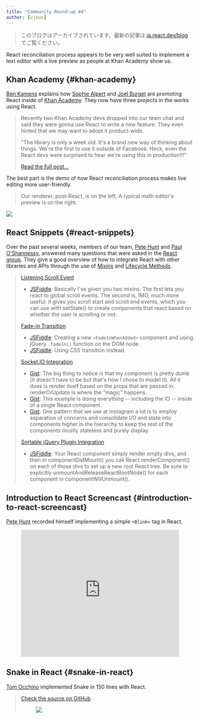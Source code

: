 ```yaml
---
title: "Community Round-up #4"
author: [vjeux]
---
```


<div class="scary">

> このブログはアーカイブされています。最新の記事は [ja.react.dev/blog](https://ja.react.dev/blog) でご覧ください。

</div>

React reconciliation process appears to be very well suited to implement a text editor with a live preview as people at Khan Academy show us.

## Khan Academy {#khan-academy}

[Ben Kamens](http://bjk5.com/) explains how [Sophie Alpert](http://sophiebits.com/) and [Joel Burget](http://joelburget.com/) are promoting React inside of [Khan Academy](https://www.khanacademy.org/). They now have three projects in the works using React.

> Recently two Khan Academy devs dropped into our team chat and said they were gonna use React to write a new feature. They even hinted that we may want to adopt it product-wide.
>
> "The library is only a week old. It's a brand new way of thinking about things. We're the first to use it outside of Facebook. Heck, even the React devs were surprised to hear we're using this in production!!!"
>
> [Read the full post...](http://bjk5.com/post/53742233351/getting-your-team-to-adopt-new-technology)

The best part is the demo of how React reconciliation process makes live editing more user-friendly.

> Our renderer, post-React, is on the left. A typical math editor's preview is on the right.

[![](../images/blog/monkeys.gif)](http://bjk5.com/post/53742233351/getting-your-team-to-adopt-new-technology)

## React Snippets {#react-snippets}

Over the past several weeks, members of our team, [Pete Hunt](http://www.petehunt.net/) and [Paul O'Shannessy](http://zpao.com/), answered many questions that were asked in the [React group](https://groups.google.com/forum/#!forum/reactjs). They give a good overview of how to integrate React with other libraries and APIs through the use of [Mixins](/docs/reusable-components.html) and [Lifecycle Methods](/docs/working-with-the-browser.html).

> [Listening Scroll Event](https://groups.google.com/forum/#!topic/reactjs/l6PnP8qbofk)
>
>  * [JSFiddle](http://jsfiddle.net/aabeL/1/): Basically I've given you two mixins. The first lets you react to global scroll events. The second is, IMO, much more useful: it gives you scroll start and scroll end events, which you can use with setState() to create components that react based on whether the user is scrolling or not.
>
> [Fade-in Transition](https://groups.google.com/forum/#!topic/reactjs/RVAY_eQmdpo)
>
>  * [JSFiddle](http://jsfiddle.net/ufe8k/1/): Creating a new `<FadeInWhenAdded>` component and using jQuery `.fadeIn()` function on the DOM node.
>  * [JSFiddle](http://jsfiddle.net/R8f5L/5/): Using CSS transition instead.
>
> [Socket.IO Integration](https://groups.google.com/forum/#!topic/reactjs/pyUZBRWcHB4)
>
> * [Gist](https://gist.github.com/zpao/5686416): The big thing to notice is that my component is pretty dumb (it doesn't have to be but that's how I chose to model it). All it does is render itself based on the props that are passed in. renderOrUpdate is where the "magic" happens.
> * [Gist](https://gist.github.com/petehunt/5687230): This example is doing everything -- including the IO -- inside of a single React component.
> * [Gist](https://gist.github.com/petehunt/5687276): One pattern that we use at Instagram a lot is to employ separation of concerns and consolidate I/O and state into components higher in the hierarchy to keep the rest of the components mostly stateless and purely display.
>
> [Sortable jQuery Plugin Integration](https://groups.google.com/forum/#!topic/reactjs/mHfBGI3Qwz4)
>
> * [JSFiddle](http://jsfiddle.net/LQxy7/): Your React component simply render empty divs, and then in componentDidMount() you call React.renderComponent() on each of those divs to set up a new root React tree. Be sure to explicitly unmountAndReleaseReactRootNode() for each component in componentWillUnmount().

## Introduction to React Screencast {#introduction-to-react-screencast}

[Pete Hunt](http://www.petehunt.net/) recorded himself implementing a simple `<Blink>` tag in React.

<figure><iframe src="https://player.vimeo.com/video/67248575" width="100%" height="340" frameborder="0" webkitAllowFullScreen mozallowfullscreen allowFullScreen></iframe></figure>

## Snake in React {#snake-in-react}

[Tom Occhino](http://tomocchino.com/) implemented Snake in 150 lines with React.

> [Check the source on GitHub](https://github.com/tomocchino/react-snake/blob/master/src/snake.js)
> <figure><a href="https://tomocchino.github.io/react-snake/"><img src="../images/blog/snake.png"></a></figure>
